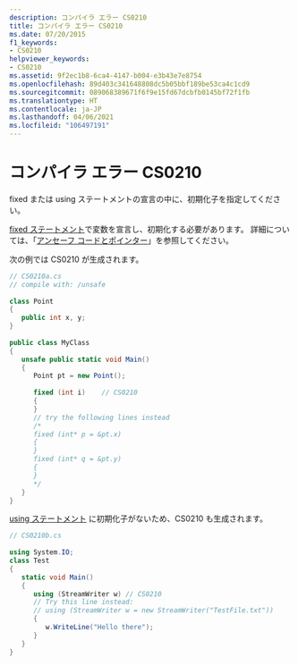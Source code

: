 ```yaml
---
description: コンパイラ エラー CS0210
title: コンパイラ エラー CS0210
ms.date: 07/20/2015
f1_keywords:
- CS0210
helpviewer_keywords:
- CS0210
ms.assetid: 9f2ec1b8-6ca4-4147-b004-e3b43e7e8754
ms.openlocfilehash: 89d403c341648808dc5b05bbf189be53ca4c1cd9
ms.sourcegitcommit: 089068389671f6f9e15fd67dcbfb0145bf72f1fb
ms.translationtype: HT
ms.contentlocale: ja-JP
ms.lasthandoff: 04/06/2021
ms.locfileid: "106497191"
---
```

# <a name="compiler-error-cs0210"></a>コンパイラ エラー CS0210

fixed または using ステートメントの宣言の中に、初期化子を指定してください。  
  
 [fixed ステートメント](../language-reference/keywords/fixed-statement.md)で変数を宣言し、初期化する必要があります。 詳細については、「[アンセーフ コードとポインター](../language-reference/unsafe-code.md)」を参照してください。  
  
 次の例では CS0210 が生成されます。  
  
```csharp  
// CS0210a.cs  
// compile with: /unsafe  
  
class Point  
{  
   public int x, y;  
}  
  
public class MyClass  
{  
   unsafe public static void Main()  
   {  
      Point pt = new Point();  
  
      fixed (int i)    // CS0210  
      {  
      }  
      // try the following lines instead  
      /*  
      fixed (int* p = &pt.x)  
      {  
      }  
      fixed (int* q = &pt.y)  
      {  
      }  
      */  
   }  
}  
```  
  
 [using ステートメント](../language-reference/keywords/using-statement.md) に初期化子がないため、CS0210 も生成されます。  
  
```csharp  
// CS0210b.cs  
  
using System.IO;  
class Test
{  
   static void Main()
   {  
      using (StreamWriter w) // CS0210  
      // Try this line instead:  
      // using (StreamWriter w = new StreamWriter("TestFile.txt"))
      {  
         w.WriteLine("Hello there");  
      }  
   }  
}  
```
